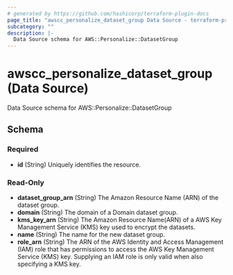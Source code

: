 ```yaml
---
# generated by https://github.com/hashicorp/terraform-plugin-docs
page_title: "awscc_personalize_dataset_group Data Source - terraform-provider-awscc"
subcategory: ""
description: |-
  Data Source schema for AWS::Personalize::DatasetGroup
---
```


# awscc_personalize_dataset_group (Data Source)

Data Source schema for AWS::Personalize::DatasetGroup



<!-- schema generated by tfplugindocs -->
## Schema

### Required

- **id** (String) Uniquely identifies the resource.

### Read-Only

- **dataset_group_arn** (String) The Amazon Resource Name (ARN) of the dataset group.
- **domain** (String) The domain of a Domain dataset group.
- **kms_key_arn** (String) The Amazon Resource Name(ARN) of a AWS Key Management Service (KMS) key used to encrypt the datasets.
- **name** (String) The name for the new dataset group.
- **role_arn** (String) The ARN of the AWS Identity and Access Management (IAM) role that has permissions to access the AWS Key Management Service (KMS) key. Supplying an IAM role is only valid when also specifying a KMS key.


